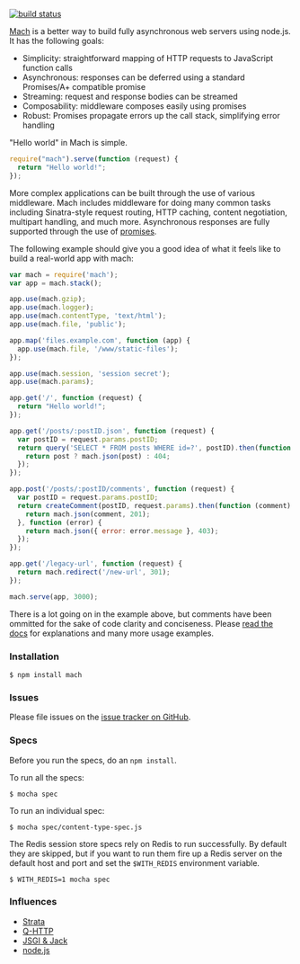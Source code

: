 [![build status](https://secure.travis-ci.org/mjackson/mach.png)](http://travis-ci.org/mjackson/mach)

[Mach](https://github.com/mjackson/mach) is a better way to build fully asynchronous web servers using node.js. It has the following goals:

  * Simplicity: straightforward mapping of HTTP requests to JavaScript function calls
  * Asynchronous: responses can be deferred using a standard Promises/A+ compatible promise
  * Streaming: request and response bodies can be streamed
  * Composability: middleware composes easily using promises
  * Robust: Promises propagate errors up the call stack, simplifying error handling

"Hello world" in Mach is simple.

```js
require("mach").serve(function (request) {
  return "Hello world!";
});
```

More complex applications can be built through the use of various middleware. Mach includes middleware for doing many common tasks including Sinatra-style request routing, HTTP caching, content negotiation, multipart handling, and much more. Asynchronous responses are fully supported through the use of [promises](http://promises-aplus.github.io/promises-spec/).

The following example should give you a good idea of what it feels like to build a real-world app with mach:

```js
var mach = require('mach');
var app = mach.stack();

app.use(mach.gzip);
app.use(mach.logger);
app.use(mach.contentType, 'text/html');
app.use(mach.file, 'public');

app.map('files.example.com', function (app) {
  app.use(mach.file, '/www/static-files');
});

app.use(mach.session, 'session secret');
app.use(mach.params);

app.get('/', function (request) {
  return "Hello world!";
});

app.get('/posts/:postID.json', function (request) {
  var postID = request.params.postID;
  return query('SELECT * FROM posts WHERE id=?', postID).then(function (post) {
    return post ? mach.json(post) : 404;
  });
});

app.post('/posts/:postID/comments', function (request) {
  var postID = request.params.postID;
  return createComment(postID, request.params).then(function (comment) {
    return mach.json(comment, 201);
  }, function (error) {
    return mach.json({ error: error.message }, 403);
  });
});

app.get('/legacy-url', function (request) {
  return mach.redirect('/new-url', 301);
});

mach.serve(app, 3000);
```

There is a lot going on in the example above, but comments have been ommitted for the sake of code clarity and conciseness. Please [read the docs](https://github.com/machjs/mach/wiki) for explanations and many more usage examples.

### Installation

    $ npm install mach

### Issues

Please file issues on the [issue tracker on GitHub](https://github.com/machjs/mach/issues).

### Specs

Before you run the specs, do an `npm install`.

To run all the specs:

    $ mocha spec

To run an individual spec:

    $ mocha spec/content-type-spec.js

The Redis session store specs rely on Redis to run successfully. By default they are skipped, but if you want to run them fire up a Redis server on the default host and port and set the `$WITH_REDIS` environment variable.

    $ WITH_REDIS=1 mocha spec

### Influences

* [Strata](http://stratajs.org/)
* [Q-HTTP](https://github.com/kriskowal/q-http)
* [JSGI & Jack](http://jackjs.org/)
* [node.js](http://nodejs.org/)
